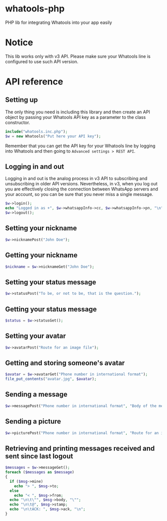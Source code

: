 whatools-php
=========
PHP lib for integrating Whatools into your app easily

# Notice
This lib works only with v3 API. Please make sure your Whatools line is configured to use such API version.

# API reference
## Setting up
The only thing you need is including this library and then create an API object by passing your Whatools API key as a parameter to the class constructor.
```php
include("whatools.inc.php");
$w = new Whatools("Put here your API key");
```
Remember that you can get the API key for your Whatools line by logging into Whatools and then going to ```Advanced settings > REST API```.

## Logging in and out
Logging in and out is the analog process in v3 API to subscribing and unsubscribing in older API versions. Nevertheless, in v3, when you log out you are effectively closing the connection between WhatsApp servers and your account, so you can be sure that you never miss a single message.
```php
$w->login();
echo "Logged in as +", $w->whatsappInfo->cc, $w->whatsappInfo->pn, "\n";
$w->logout();
```

## Setting your nickname
```php
$w->nicknamePost("John Doe");
```
## Getting your nickname
```php
$nickname = $w->nicknameGet("John Doe");
```
## Setting your status message
```php
$w->statusPost("To be, or not to be, that is the question.");
```
## Getting your status message
```php
$status = $w->statusGet();
```
## Setting your avatar
```php
$w->avatarPost("Route for an image file");
```
## Getting and storing someone's avatar
```php
$avatar = $w->avatarGet("Phone number in international format");
file_put_contents("avatar.jpg", $avatar);
```
## Sending a message
```php
$w->messagePost("Phone number in international format", "Body of the message");
```
## Sending a picture
```php
$w->picturePost("Phone number in international format", "Route for an image file", "Optional caption");
```
## Retrieving and printing messages received and sent since last logout
```php
$messages = $w->messageGet();
foreach ($messages as $message)
{
  if ($msg->mine)
    echo "> ", $msg->to;
  else
    echo "< ", $msg->from;
  echo "\n\t\"", $msg->body, "\"";
  echo "\n\t@", $msg->stamp;
  echo "\n\tACK: ", $msg->ack, "\n";
}
```
